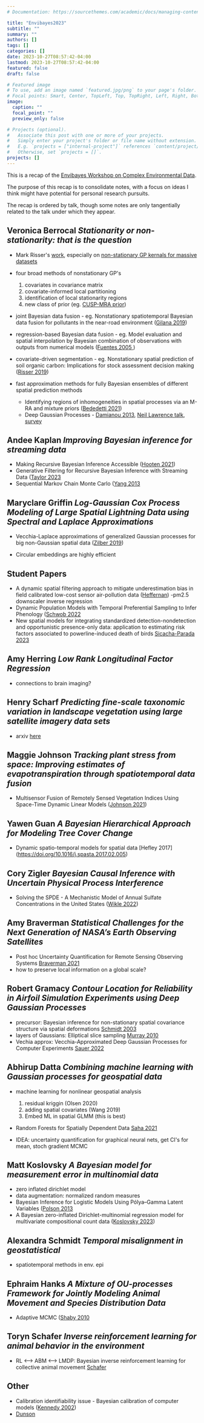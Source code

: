 ```yaml
---
# Documentation: https://sourcethemes.com/academic/docs/managing-content/

title: "Envibayes2023"
subtitle: ""
summary: ""
authors: []
tags: []
categories: []
date: 2023-10-27T08:57:42-04:00
lastmod: 2023-10-27T08:57:42-04:00
featured: false
draft: false

# Featured image
# To use, add an image named `featured.jpg/png` to your page's folder.
# Focal points: Smart, Center, TopLeft, Top, TopRight, Left, Right, BottomLeft, Bottom, BottomRight.
image:
  caption: ""
  focal_point: ""
  preview_only: false

# Projects (optional).
#   Associate this post with one or more of your projects.
#   Simply enter your project's folder or file name without extension.
#   E.g. `projects = ["internal-project"]` references `content/project/deep-learning/index.md`.
#   Otherwise, set `projects = []`.
projects: []
---
```




This is a recap of the [Envibayes Workshop on Complex Environmental Data](https://statistics.colostate.edu/envibayes-workshop/).

The purpose of this recap is to consolidate notes, with a focus on ideas I think might have potential for personal research pursuits.

The recap is ordered by talk, though some notes are only tangentially related to the talk under which they appear. 


## Veronica Berrocal *Stationarity or non-stationarity: that is the question*

- Mark Risser's [work](https://sites.google.com/site/markdrisser/research), especially on [non-stationary GP kernals for massive datasets](https://www.nature.com/articles/s41598-023-30062-8)
- four broad methods of nonstationary GP's 
   1. covariates in covariance matrix
   2. covariate-informed local partitioning
   3. identification of local stationarity regions
   4. new class of prior (eg. [CUSP-MRA prior](10.1111/biom.13446))
- joint Bayesian data fusion - eg. Nonstationary spatiotemporal Bayesian data fusion for pollutants in the near-road environment ([Gilana 2019](https://doi.org/10.1002/env.2581))
- regression-based Bayesian data fusion - eg. Model evaluation and spatial interpolation by Bayesian combination of observations with outputs from numerical models ([Fuentes 2005 ](https://doi.org/10.1111/j.0006-341X.2005.030821.x))
- covariate-driven segmentation - eg. Nonstationary spatial prediction of soil organic carbon: Implications for stock assessment decision making  ([Risser 2019](https://doi.org/10.1214/18-AOAS1204))

- fast approximation methods for fully Bayesian ensembles of different spatial prediction methods
    - Identifying regions of inhomogeneities in spatial processes via an M-RA and mixture priors ([Bededetti 2021](https://doi.org/10.1111/biom.13446))
    - Deep Gaussian Processes - [Damianou 2013](https://proceedings.mlr.press/v31/damianou13a.html), [Neil Lawrence talk](https://inverseprobability.com/talks/notes/deep-gaussian-processes-a-motivation-and-introduction.html), [survey](https://doi.org/10.48550/arXiv.2106.12135)

## Andee Kaplan *Improving Bayesian inference for streaming data*

- Making Recursive Bayesian Inference Accessible ([Hooten 2021](https://doi.org/10.1080/00031305.2019.1665584))
- Generative Filtering for Recursive Bayesian Inference with Streaming Data ([Taylor 2023](https://arxiv.org/pdf/2309.14271.pdf)
- Sequential Markov Chain Monte Carlo ([Yang 2013](https://doi.org/10.48550/arXiv.1308.3861)

## Maryclare Griffin *Log-Gaussian Cox Process Modeling of Large Spatial Lightning Data using Spectral and Laplace Approximations*

- Vecchia-Laplace approximations of generalized Gaussian processes for big non-Gaussian spatial data ([Zilber 2019](https://arxiv.org/abs/1906.07828))

- Circular embeddings are highly efficient

## Student Papers

- A dynamic spatial filtering approach to mitigate underestimation bias in field calibrated low-cost sensor air-pollution data ([Heffernan](https://doi.org/10.48550/arXiv.2203.14775))
    -pm2.5 downscaler inverse regression
- Dynamic Population Models with Temporal Preferential Sampling to Infer Phenology ([Schwob 2022](https://doi.org/10.48550/arXiv.2212.05180)
- New spatial models for integrating standardized detection-nondetection and opportunistic presence-only data: application to estimating risk factors associated to powerline-induced death of birds [Sicacha-Parada 2023](https://doi.org/10.48550/arXiv.2303.02088)


## Amy Herring *Low Rank Longitudinal Factor Regression*

- connections to brain imaging?


## Henry Scharf *Predicting fine-scale taxonomic variation in landscape vegetation using large satellite imagery data sets*

- arxiv [here](https://doi.org/10.48550/arXiv.2309.10325)


## Maggie Johnson *Tracking plant stress from space: Improving estimates of evapotranspiration through spatiotemporal data fusion*

- Multisensor Fusion of Remotely Sensed Vegetation Indices Using Space-Time Dynamic Linear Models ([Johnson 2021](https://doi.org/10.1111/rssc.12495))

## Yawen Guan *A Bayesian Hierarchical Approach for Modeling Tree Cover Change*

- Dynamic spatio-temporal models for spatial data [Hefley 2017] (https://doi.org/10.1016/j.spasta.2017.02.005)

## Cory Zigler *Bayesian Causal Inference with Uncertain Physical Process Interference*

- Solving the SPDE - A Mechanistic Model of Annual Sulfate Concentrations in the United States ([Wikle 2022](10.1080/01621459.2022.2027774))

## Amy Braverman *Statistical Challenges for the Next Generation of NASA’s Earth Observing Satellites*

- Post hoc Uncertainty Quantification for Remote Sensing Observing Systems [Braverman 2021](https://dus.jpl.nasa.gov/Papers/2021.BravermanEtAl.JUQ.pdf)
- how to preserve local information on a global scale? 

## Robert Gramacy *Contour Location for Reliability in Airfoil Simulation Experiments using Deep Gaussian Processes*

- precursor: Bayesian inference for non-stationary spatial covariance structure via spatial deformations [Schmidt 2003](https://doi.org/10.1111/1467-9868.00413)
- layers of Gaussians: Elliptical slice sampling [Murray 2010](https://proceedings.mlr.press/v9/murray10a.html)
- Vechia approx: Vecchia-Approximated Deep Gaussian Processes for Computer Experiments [Sauer 2022](https://doi.org/10.1080/10618600.2022.2129662)

## Abhirup Datta *Combining machine learning with Gaussian processes for geospatial data*

- machine learning for nonlinear geospatial analysis
    1. residual kriggin (Olsen 2020)
    2. adding spatial covariates (Wang 2019)
    3. Embed ML in spatial GLMM (this is best)

 - Random Forests for Spatially Dependent Data [Saha 2021](https://doi.org/10.1080/01621459.2021.1950003)

- IDEA: uncertainty quantification for graphical neural nets, get CI's for mean, stoch gradient MCMC


## Matt Koslovsky *A Bayesian model for measurement error in multinomial data*
- zero inflated dirichlet model
- data augmentation: normalized random measures
- Bayesian Inference for Logistic Models Using Pólya–Gamma Latent Variables ([Polson 2013](https://doi.org/10.1080/01621459.2013.829001)
- A Bayesian zero-inflated Dirichlet-multinomial regression model for multivariate compositional count data ([Koslovsky 2023](https://doi.org/10.1111/biom.13853))

## Alexandra Schmidt *Temporal misalignment in geostatistical*

- spatiotemporal methods in env. epi

## Ephraim Hanks *A Mixture of OU-processes Framework for Jointly Modeling Animal Movement and Species Distribution Data*

- Adaptive MCMC ([Shaby 2010](https://m-clark.github.io/docs/ld_mcmc/index_onepage.html)

## Toryn Schafer *Inverse reinforcement learning for animal behavior in the environment*

- RL <--> ABM <--> LMDP: Bayesian inverse reinforcement learning for collective animal movement [Schafer](https://mhooten.github.io/publications/Schafer_etal_AOAS_2022.pdf)


## Other 

- Calibration identifiability issue - Bayesian calibration of computer models ([Kennedy 2002](https://doi.org/10.1111/1467-9868.00294))
- [Dunson](https://scholar.google.co.uk/citations?user=KwEOawwAAAAJ&hl=en)

